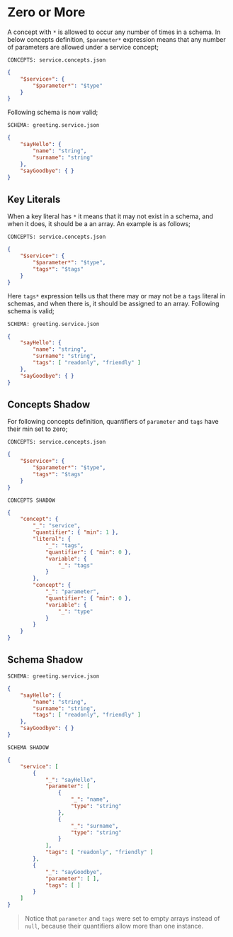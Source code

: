 # Zero or More

A concept with `*` is allowed to occur any number of times in a schema. In
below concepts definition, `$parameter*` expression means that any number of
parameters are allowed under a service concept;

`CONCEPTS: service.concepts.json`

```json
{
    "$service+": {
        "$parameter*": "$type"
    }
}
```

Following schema is now valid;

`SCHEMA: greeting.service.json`

```json
{
    "sayHello": { 
        "name": "string",
        "surname": "string"
    },
    "sayGoodbye": { }
}
```

## Key Literals

When a key literal has `*` it means that it may not exist in a schema, and when
it does, it should be a an array. An example is as follows;

`CONCEPTS: service.concepts.json`

```json
{
    "$service+": {
        "$parameter*": "$type",
        "tags*": "$tags"
    }
}
```

Here `tags*` expression tells us that there may or may not be a `tags` literal
in schemas, and when there is, it should be assigned to an array. Following
schema is valid;

`SCHEMA: greeting.service.json`

```json
{
    "sayHello": {
        "name": "string",
        "surname": "string",
        "tags": [ "readonly", "friendly" ]
    },
    "sayGoodbye": { }
}
```

## Concepts Shadow

For following concepts definition, quantifiers of `parameter` and `tags` have
their min set to zero;

`CONCEPTS: service.concepts.json`

```json
{
    "$service+": {
        "$parameter*": "$type",
        "tags*": "$tags"
    }
}
```

`CONCEPTS SHADOW`

```json
{
    "concept": {
        "_": "service",
        "quantifier": { "min": 1 },
        "literal": {
            "_": "tags",
            "quantifier": { "min": 0 },
            "variable": {
                "_": "tags"
            }
        },
        "concept": {
            "_": "parameter",
            "quantifier": { "min": 0 },
            "variable": {
                "_": "type"
            }
        }
    }
}
```

## Schema Shadow

`SCHEMA: greeting.service.json`

```json
{
    "sayHello": {
        "name": "string",
        "surname": "string",
        "tags": [ "readonly", "friendly" ]
    },
    "sayGoodbye": { }
}
```

`SCHEMA SHADOW`

```json
{
    "service": [
        {
            "_": "sayHello",
            "parameter": [
                {
                    "_": "name",
                    "type": "string"
                },
                {
                    "_": "surname",
                    "type": "string"
                }
            ],
            "tags": [ "readonly", "friendly" ]
        },
        {
            "_": "sayGoodbye",
            "parameter": [ ],
            "tags": [ ]
        }
    ]
}
```

> Notice that `parameter` and `tags` were set to empty arrays instead of
> `null`, because their quantifiers allow more than one instance.

